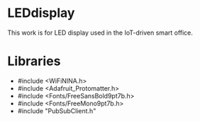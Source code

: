 # LEDdisplay
This work is for LED display used in the IoT-driven smart office.
# Libraries
- #include <WiFiNINA.h>
- #include <Adafruit_Protomatter.h>
- #include <Fonts/FreeSansBold9pt7b.h>
- #include <Fonts/FreeMono9pt7b.h>
- #include "PubSubClient.h"
